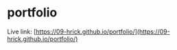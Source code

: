 # portfolio
Live link: [https://09-hrick.github.io/portfolio/](https://09-hrick.github.io/portfolio/)
